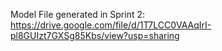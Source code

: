 Model File generated in Sprint 2: https://drive.google.com/file/d/1T7LCC0VAAqIrI-pl8GUIzt7GXSg85Kbs/view?usp=sharing 
